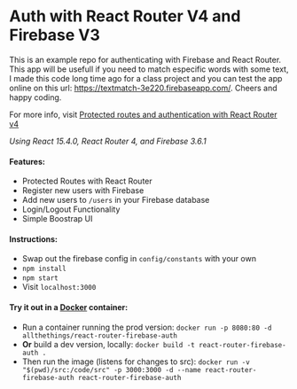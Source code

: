 # Auth with React Router V4 and Firebase V3
This is an example repo for authenticating with Firebase and React Router.
This app will be usefull if you need to match especific words with some text, I made this code long time ago for a class project and you can test the app online on this url: https://textmatch-3e220.firebaseapp.com/. Cheers and happy coding.

For more info, visit [Protected routes and authentication with React Router v4](https://tylermcginnis.com/react-router-protected-routes-authentication/)

*Using React 15.4.0, React Router 4, and Firebase 3.6.1*

#### Features:
* Protected Routes with React Router
* Register new users with Firebase
* Add new users to ```/users``` in your Firebase database
* Login/Logout Functionality
* Simple Boostrap UI

#### Instructions:
* Swap out the firebase config in ```config/constants``` with your own
* ```npm install```
* ```npm start```
* Visit ```localhost:3000```

#### Try it out in a [Docker](https://www.docker.com/) container:
* Run a container running the prod version: `docker run -p 8080:80 -d allthethings/react-router-firebase-auth`
* **Or** build a dev version, locally: `docker build -t react-router-firebase-auth .`
* Then run the image (listens for changes to src): `docker run -v "$(pwd)/src:/code/src" -p 3000:3000 -d --name react-router-firebase-auth react-router-firebase-auth`
